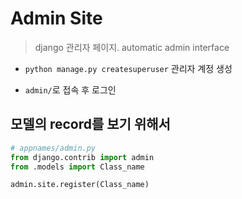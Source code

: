 # Admin Site

> django 관리자 페이지. automatic admin interface

- `python manage.py createsuperuser` 관리자 계정 생성

- `admin/`로 접속 후 로그인

## 모델의 record를 보기 위해서

```python
# appnames/admin.py
from django.contrib import admin
from .models import Class_name

admin.site.register(Class_name)
```